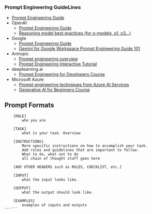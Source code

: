 ### Prompt Engineering GuideLines

- [Prompt Engineering Guide](https://www.promptingguide.ai/)
- OpenAI
    - [Prompt Engineering Guide](https://platform.openai.com/docs/guides/prompt-engineering)
    - [Reasoning model best practices (for o-models, o1, o3…)](https://platform.openai.com/docs/guides/reasoning-best-practices)
- Google 
    - [Prompt Engineering Guide](https://cloud.google.com/discover/what-is-prompt-engineering?hl=en)
    - [Gemini for Google Workspace Prompt Engineering Guide 101](https://services.google.com/fh/files/misc/gemini-for-google-workspace-prompting-guide-101.pdf)
- Antropic
    - [Prompt engineering overview](https://docs.anthropic.com/en/docs/build-with-claude/prompt-engineering/overview)
    - [Prompt Engineering Interactive Tutorial](https://github.com/anthropics/prompt-eng-interactive-tutorial)
- deeplearning.ai
    - [Prompt Engineering for Developers Course](https://www.deeplearning.ai/short-courses/chatgpt-prompt-engineering-for-developers/)
- Microsoft Azure
    - [Prompt engineering techniques from Azure AI Services](https://learn.microsoft.com/en-us/azure/ai-services/openai/concepts/prompt-engineering?tabs=chat)
    - [Generative AI for Beginners Course](https://github.com/microsoft/generative-ai-for-beginners/tree/main?WT.mc_id=academic-105485-koreyst)

## Prompt Formats
```prompt = '''
    [ROLE]
        who you are

    [TASK]
        what is your task. Overview

    [INSTRUCTIONS]
        More specific instructions on how to accomplish your task. 
        Add rules and guidelines that are important to follow.
        What to do, what not to do
        all chain of thought stuff goes here

    [ANY OTHER HEADERS such as RULES, CHECKLIST, etc.]

    [INPUT]
        what the input looks like.

    [OUTPUT]
        what the output should look like.

    [EXAMPLES]
        examples of inputs and outputs
'''```